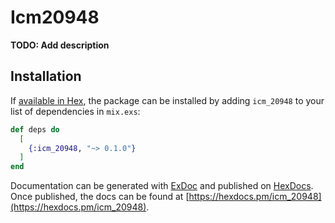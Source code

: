 # Icm20948

**TODO: Add description**

## Installation

If [available in Hex](https://hex.pm/docs/publish), the package can be installed
by adding `icm_20948` to your list of dependencies in `mix.exs`:

```elixir
def deps do
  [
    {:icm_20948, "~> 0.1.0"}
  ]
end
```

Documentation can be generated with [ExDoc](https://github.com/elixir-lang/ex_doc)
and published on [HexDocs](https://hexdocs.pm). Once published, the docs can
be found at [https://hexdocs.pm/icm_20948](https://hexdocs.pm/icm_20948).

